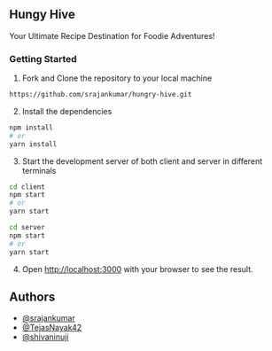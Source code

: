 ## Hungy Hive

Your Ultimate Recipe Destination for Foodie Adventures!

### Getting Started

1. Fork and Clone the repository to your local machine

```bash
https://github.com/srajankumar/hungry-hive.git
```

2. Install the dependencies

```bash
npm install
# or
yarn install
```

3. Start the development server of both client and server in different terminals

```bash
cd client
npm start
# or
yarn start
```

```bash
cd server
npm start
# or
yarn start
```

4. Open [http://localhost:3000](http://localhost:3000) with your browser to see the result.

## Authors

- [@srajankumar](https://github.com/srajankumar)
- [@TejasNayak42](https://github.com/TejasNayak42)
- [@shivaninuji](https://github.com/shivaninuji)
